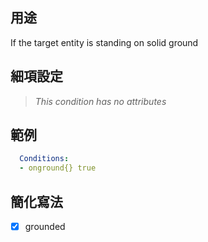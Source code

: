 ## 用途
If the target entity is standing on solid ground

## 細項設定
> *This condition has no attributes*


## 範例
```yaml
  Conditions:
  - onground{} true
```


## 簡化寫法
- [x] grounded